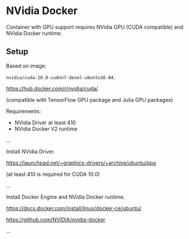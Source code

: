 # NVidia Docker

Container with GPU support requires NVidia GPU (CUDA compatible) and NVidia Docker runtime.


## Setup

Based on image:

`nvidia/cuda:10.0-cudnn7-devel-ubuntu16.04`.

https://hub.docker.com/r/nvidia/cuda/

(compatible with TensorFlow GPU package and Julia GPU packages)

Requirements:

* NVidia Driver at least 410
* NVidia Docker V2 runtime

...

Install NVidia Driver.

https://launchpad.net/~graphics-drivers/+archive/ubuntu/ppa

(at least 410 is required for CUDA 10.0)

...

Install Docker Engine and NVidia Docker runtime.

https://docs.docker.com/install/linux/docker-ce/ubuntu/

https://github.com/NVIDIA/nvidia-docker

...
